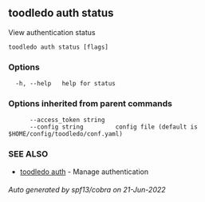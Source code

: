 ## toodledo auth status

View authentication status

```
toodledo auth status [flags]
```

### Options

```
  -h, --help   help for status
```

### Options inherited from parent commands

```
      --access_token string   
      --config string         config file (default is $HOME/config/toodledo/conf.yaml)
```

### SEE ALSO

* [toodledo auth](toodledo_auth.md)	 - Manage authentication

###### Auto generated by spf13/cobra on 21-Jun-2022

